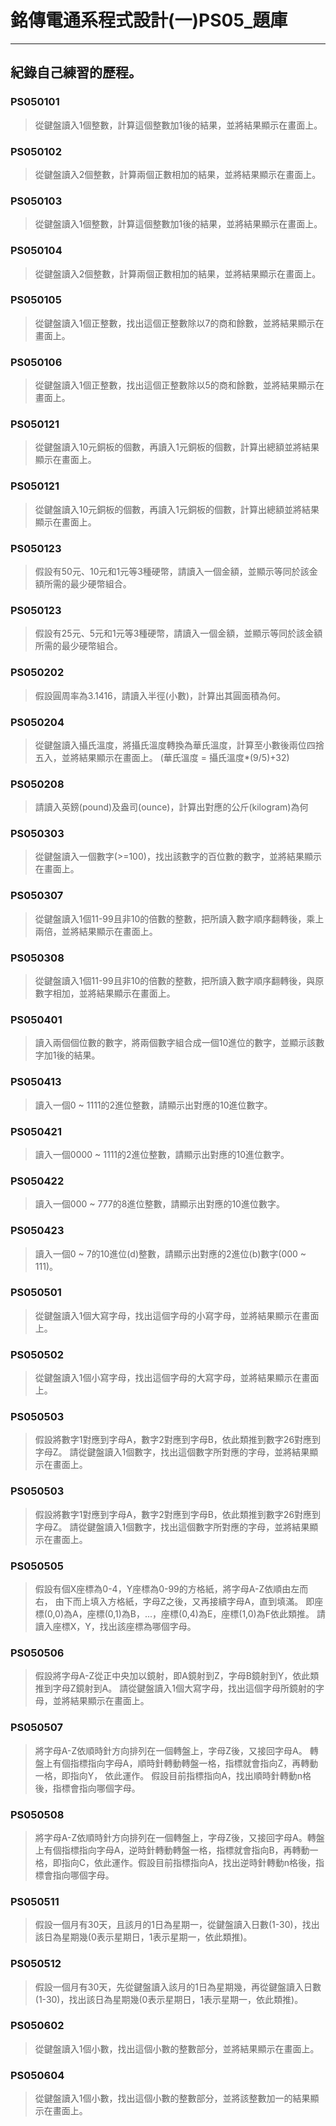 # 銘傳電通系程式設計(一)PS05_題庫
----
紀錄自己練習的歷程。
----
### PS050101	
> 從鍵盤讀入1個整數，計算這個整數加1後的結果，並將結果顯示在畫面上。

### PS050102
> 從鍵盤讀入2個整數，計算兩個正數相加的結果，並將結果顯示在畫面上。

### PS050103
> 從鍵盤讀入1個整數，計算這個整數加1後的結果，並將結果顯示在畫面上。

### PS050104
> 從鍵盤讀入2個整數，計算兩個正數相加的結果，並將結果顯示在畫面上。

### PS050105
> 從鍵盤讀入1個正整數，找出這個正整數除以7的商和餘數，並將結果顯示在畫面上。

### PS050106
> 從鍵盤讀入1個正整數，找出這個正整數除以5的商和餘數，並將結果顯示在畫面上。

### PS050121
>從鍵盤讀入10元銅板的個數，再讀入1元銅板的個數，計算出總額並將結果顯示在畫面上。

### PS050121
> 從鍵盤讀入10元銅板的個數，再讀入1元銅板的個數，計算出總額並將結果顯示在畫面上。

### PS050123
> 假設有50元、10元和1元等3種硬幣，請讀入一個金額，並顯示等同於該金額所需的最少硬幣組合。

### PS050123
> 假設有25元、5元和1元等3種硬幣，請讀入一個金額，並顯示等同於該金額所需的最少硬幣組合。

### PS050202
> 假設圓周率為3.1416，請讀入半徑(小數)，計算出其圓面積為何。

### PS050204
> 從鍵盤讀入攝氏溫度，將攝氏溫度轉換為華氏溫度，計算至小數後兩位四捨五入，並將結果顯示在畫面上。
(華氏溫度 = 攝氏溫度*(9/5)+32) 

### PS050208
> 請讀入英鎊(pound)及盎司(ounce)，計算出對應的公斤(kilogram)為何

### PS050303
> 從鍵盤讀入一個數字(>=100)，找出該數字的百位數的數字，並將結果顯示在畫面上。

### PS050307	
> 從鍵盤讀入1個11-99且非10的倍數的整數，把所讀入數字順序翻轉後，乘上兩倍，並將結果顯示在畫面上。

### PS050308
> 從鍵盤讀入1個11-99且非10的倍數的整數，把所讀入數字順序翻轉後，與原數字相加，並將結果顯示在畫面上。

### PS050401
> 讀入兩個個位數的數字，將兩個數字組合成一個10進位的數字，並顯示該數字加1後的結果。

### PS050413
> 讀入一個0 ~ 1111的2進位整數，請顯示出對應的10進位數字。

### PS050421
> 讀入一個0000 ~ 1111的2進位整數，請顯示出對應的10進位數字。

### PS050422
> 讀入一個000 ~ 777的8進位整數，請顯示出對應的10進位數字。

### PS050423
> 讀入一個0 ~ 7的10進位(d)整數，請顯示出對應的2進位(b)數字(000 ~ 111)。

### PS050501
> 從鍵盤讀入1個大寫字母，找出這個字母的小寫字母，並將結果顯示在畫面上。

### PS050502
> 從鍵盤讀入1個小寫字母，找出這個字母的大寫字母，並將結果顯示在畫面上。

### PS050503
> 假設將數字1對應到字母A，數字2對應到字母B，依此類推到數字26對應到字母Z。
請從鍵盤讀入1個數字，找出這個數字所對應的字母，並將結果顯示在畫面上。

### PS050503
> 假設將數字1對應到字母A，數字2對應到字母B，依此類推到數字26對應到字母Z。 
請從鍵盤讀入1個數字，找出這個數字所對應的字母，並將結果顯示在畫面上。 

### PS050505
> 假設有個X座標為0-4，Y座標為0-99的方格紙，將字母A-Z依順由左而右，
由下而上填入方格紙，字母Z之後，又再接續字母A，直到填滿。 
即座標(0,0)為A，座標(0,1)為B，...，座標(0,4)為E，座標(1,0)為F依此類推。 
請讀入座標X，Y，找出該座標為哪個字母。 

### PS050506	
> 假設將字母A-Z從正中央加以鏡射，即A鏡射到Z，字母B鏡射到Y，依此類推到字母Z鏡射到A。
請從鍵盤讀入1個大寫字母，找出這個字母所鏡射的字母，並將結果顯示在畫面上。

### PS050507	
> 將字母A-Z依順時針方向排列在一個轉盤上，字母Z後，又接回字母A。 
轉盤上有個指標指向字母A，順時針轉動轉盤一格，指標就會指向Z，再轉動一格，即指向Y，
依此運作。 假設目前指標指向A，找出順時針轉動n格後，指標會指向哪個字母。 

### PS050508
> 將字母A-Z依順時針方向排列在一個轉盤上，字母Z後，又接回字母A。轉盤上有個指標指向字母A，逆時針轉動轉盤一格，指標就會指向B，再轉動一格，即指向C，依此運作。假設目前指標指向A，找出逆時針轉動n格後，指標會指向哪個字母。

### PS050511
> 假設一個月有30天，且該月的1日為星期一，從鍵盤讀入日數(1-30)，找出該日為星期幾(0表示星期日，1表示星期一，依此類推)。

### PS050512
> 假設一個月有30天，先從鍵盤讀入該月的1日為星期幾，再從鍵盤讀入日數(1-30)，找出該日為星期幾(0表示星期日，1表示星期一，依此類推)。

### PS050602
> 從鍵盤讀入1個小數，找出這個小數的整數部分，並將結果顯示在畫面上。

### PS050604
> 從鍵盤讀入1個小數，找出這個小數的整數部分，並將該整數加一的結果顯示在畫面上。
